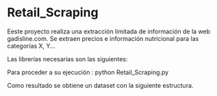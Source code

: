 # Retail_Scraping
Eeste proyecto realiza una extracción limitada de información de la web gadisline.com. Se extraen precios e información nutricional 
para las categorías X, Y...

Las librerías necesarias son las siguientes:

Para proceder a su ejecución :
python Retail_Scraping.py

Como resultado se obtiene un dataset con la siguiente estructura.
